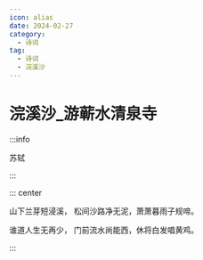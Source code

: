 ```yaml
---
icon: alias
date: 2024-02-27
category:
  - 诗词
tag:
  - 诗词
  - 浣溪沙
---
```


# 浣溪沙_游蕲水清泉寺

<!-- more -->

:::info

苏轼

:::


::: center

山下兰芽短浸溪， 松间沙路净无泥，萧萧暮雨子规啼。

谁道人生无再少， 门前流水尚能西，休将白发唱黄鸡。

:::